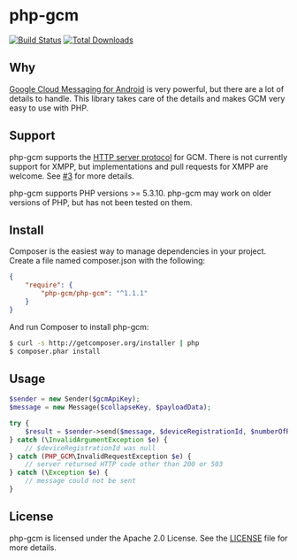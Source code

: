 # php-gcm

[![Build Status](https://travis-ci.org/lkorth/php-gcm.svg?branch=travis)](https://travis-ci.org/lkorth/php-gcm)
[![Total Downloads](https://poser.pugx.org/php-gcm/php-gcm/downloads)](https://packagist.org/packages/php-gcm/php-gcm)

Why
--------
[Google Cloud Messaging for Android](http://developer.android.com/google/gcm/index.html) is very powerful,
but there are a lot of details to handle. This library takes care of the details and makes GCM very easy
to use with PHP.

Support
-------
php-gcm supports the [HTTP server protocol](https://developers.google.com/cloud-messaging/server) for GCM.
There is not currently support for XMPP, but implementations and pull requests for XMPP are welcome.
See [#3](https://github.com/lkorth/php-gcm/issues/3) for more details.

php-gcm supports PHP versions >= 5.3.10. php-gcm may work on older versions of PHP, but has not been
tested on them.

Install
---------
Composer is the easiest way to manage dependencies in your project. Create a file named composer.json with the following:

```json
{
    "require": {
        "php-gcm/php-gcm": "^1.1.1"
    }
}
```

And run Composer to install php-gcm:

```bash
$ curl -s http://getcomposer.org/installer | php
$ composer.phar install
```

Usage
-------
```php
$sender = new Sender($gcmApiKey);
$message = new Message($collapseKey, $payloadData);

try {
    $result = $sender->send($message, $deviceRegistrationId, $numberOfRetryAttempts);
} catch (\InvalidArgumentException $e) {
    // $deviceRegistrationId was null
} catch (PHP_GCM\InvalidRequestException $e) {
    // server returned HTTP code other than 200 or 503
} catch (\Exception $e) {
    // message could not be sent
}
```

License
--------
php-gcm is licensed under the Apache 2.0 License. See the [LICENSE](LICENSE) file for more details.
